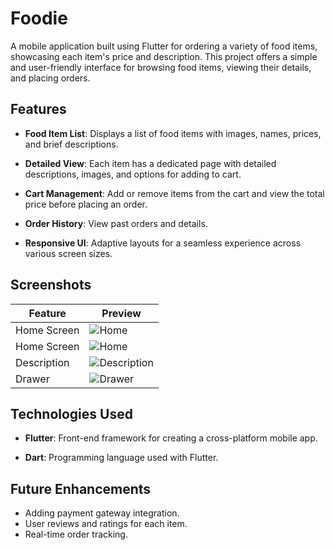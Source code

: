 
# Foodie

A mobile application built using Flutter for ordering a variety of food items, showcasing each item's price and description. This project offers a simple and user-friendly interface for browsing food items, viewing their details, and placing orders.

## Features

- **Food Item List**: Displays a list of food items with images, names, prices, and brief descriptions.

- **Detailed View**: Each item has a dedicated page with detailed descriptions, images, and options for adding to cart.

- **Cart Management**: Add or remove items from the cart and view the total price before placing an order.

- **Order History**: View past orders and details.

- **Responsive UI**: Adaptive layouts for a seamless experience across various screen sizes.

## Screenshots

| Feature       | Preview                    |
|---------------|----------------------------|
| Home Screen   | ![Home](assets\images\f1.jpg) |
| Home Screen   | ![Home](assets\images\f2.jpg) |
| Description   | ![Description](assets\images\f3.jpg) |
| Drawer   | ![Drawer](assets\images\f4.jpg) |


## Technologies Used

- **Flutter**: Front-end framework for creating a cross-platform mobile app.

- **Dart**: Programming language used with Flutter.

## Future Enhancements

- Adding payment gateway integration.
- User reviews and ratings for each item.
- Real-time order tracking.

